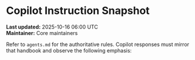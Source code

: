 # Copilot Instruction Snapshot

**Last updated:** 2025-10-16 06:00 UTC  
**Maintainer:** Core maintainers

Refer to `agents.md` for the authoritative rules. Copilot responses must mirror that handbook and
observe the following emphasis:
